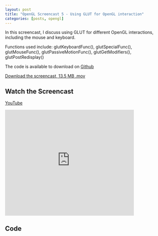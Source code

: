 ```yaml
---
layout: post
title: "OpenGL Screencast 5 - Using GLUT for OpenGL interaction"
categories: [posts, opengl]
---
```

In this screencast, I discuss using GLUT for different OpenGL interactions, including the mouse and keyboard.

Functions used include:
glutKeyboardFunc(), glutSpecialFunc(), glutMouseFunc(), glutPassiveMotionFunc(), glutGetModifiers(), glutPostRedisplay()

The code is available to download on [Github](https://github.com/davidwparker/opengl-screencasts-1)

[Download the screencast, 13.5 MB .mov](https://dl.dropboxusercontent.com/s/3g8qgorfykujqs0/episode-005.mov?dl=1)

## Watch the Screencast

[YouTube](http://www.youtube.com/watch?v=NNgRm-EqAmM)

<iframe width="425" height="349" src="http://www.youtube.com/embed/NNgRm-EqAmM?hl=en&fs=1" frameborder="0" allowfullscreen></iframe>

## Code

<script src="https://gist.github.com/1150282.js"></script>
